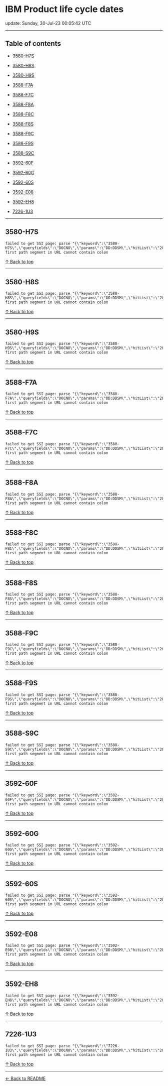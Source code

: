 # IBM Product life cycle dates

update: Sunday, 30-Jul-23 00:05:42 UTC

---

## Table of contents


- [3580-H7S](#3580-h7s)

- [3580-H8S](#3580-h8s)

- [3580-H9S](#3580-h9s)

- [3588-F7A](#3588-f7a)

- [3588-F7C](#3588-f7c)

- [3588-F8A](#3588-f8a)

- [3588-F8C](#3588-f8c)

- [3588-F8S](#3588-f8s)

- [3588-F9C](#3588-f9c)

- [3588-F9S](#3588-f9s)

- [3588-S9C](#3588-s9c)

- [3592-60F](#3592-60f)

- [3592-60G](#3592-60g)

- [3592-60S](#3592-60s)

- [3592-E08](#3592-e08)

- [3592-EH8](#3592-eh8)

- [7226-1U3](#7226-1u3)


---





## 3580-H7S

```
failed to get SSI page: parse "{\"keyword\":\"3580-H7S\",\"queryfields\":\"DOCNO\",\"params\":\"DD:DDSM\",\"hitList\":\"20\",\"country\":\"ASP:TW\",\"fr\":\"0\",\"mppefsrt\":\"2\"}": first path segment in URL cannot contain colon
```



[↑ Back to top](#table-of-contents)

---





## 3580-H8S

```
failed to get SSI page: parse "{\"keyword\":\"3580-H8S\",\"queryfields\":\"DOCNO\",\"params\":\"DD:DDSM\",\"hitList\":\"20\",\"country\":\"ASP:TW\",\"fr\":\"0\",\"mppefsrt\":\"2\"}": first path segment in URL cannot contain colon
```



[↑ Back to top](#table-of-contents)

---





## 3580-H9S

```
failed to get SSI page: parse "{\"keyword\":\"3580-H9S\",\"queryfields\":\"DOCNO\",\"params\":\"DD:DDSM\",\"hitList\":\"20\",\"country\":\"ASP:TW\",\"fr\":\"0\",\"mppefsrt\":\"2\"}": first path segment in URL cannot contain colon
```



[↑ Back to top](#table-of-contents)

---





## 3588-F7A

```
failed to get SSI page: parse "{\"keyword\":\"3588-F7A\",\"queryfields\":\"DOCNO\",\"params\":\"DD:DDSM\",\"hitList\":\"20\",\"country\":\"ASP:TW\",\"fr\":\"0\",\"mppefsrt\":\"2\"}": first path segment in URL cannot contain colon
```



[↑ Back to top](#table-of-contents)

---





## 3588-F7C

```
failed to get SSI page: parse "{\"keyword\":\"3588-F7C\",\"queryfields\":\"DOCNO\",\"params\":\"DD:DDSM\",\"hitList\":\"20\",\"country\":\"ASP:TW\",\"fr\":\"0\",\"mppefsrt\":\"2\"}": first path segment in URL cannot contain colon
```



[↑ Back to top](#table-of-contents)

---





## 3588-F8A

```
failed to get SSI page: parse "{\"keyword\":\"3588-F8A\",\"queryfields\":\"DOCNO\",\"params\":\"DD:DDSM\",\"hitList\":\"20\",\"country\":\"ASP:TW\",\"fr\":\"0\",\"mppefsrt\":\"2\"}": first path segment in URL cannot contain colon
```



[↑ Back to top](#table-of-contents)

---





## 3588-F8C

```
failed to get SSI page: parse "{\"keyword\":\"3588-F8C\",\"queryfields\":\"DOCNO\",\"params\":\"DD:DDSM\",\"hitList\":\"20\",\"country\":\"ASP:TW\",\"fr\":\"0\",\"mppefsrt\":\"2\"}": first path segment in URL cannot contain colon
```



[↑ Back to top](#table-of-contents)

---





## 3588-F8S

```
failed to get SSI page: parse "{\"keyword\":\"3588-F8S\",\"queryfields\":\"DOCNO\",\"params\":\"DD:DDSM\",\"hitList\":\"20\",\"country\":\"ASP:TW\",\"fr\":\"0\",\"mppefsrt\":\"2\"}": first path segment in URL cannot contain colon
```



[↑ Back to top](#table-of-contents)

---





## 3588-F9C

```
failed to get SSI page: parse "{\"keyword\":\"3588-F9C\",\"queryfields\":\"DOCNO\",\"params\":\"DD:DDSM\",\"hitList\":\"20\",\"country\":\"ASP:TW\",\"fr\":\"0\",\"mppefsrt\":\"2\"}": first path segment in URL cannot contain colon
```



[↑ Back to top](#table-of-contents)

---





## 3588-F9S

```
failed to get SSI page: parse "{\"keyword\":\"3588-F9S\",\"queryfields\":\"DOCNO\",\"params\":\"DD:DDSM\",\"hitList\":\"20\",\"country\":\"ASP:TW\",\"fr\":\"0\",\"mppefsrt\":\"2\"}": first path segment in URL cannot contain colon
```



[↑ Back to top](#table-of-contents)

---





## 3588-S9C

```
failed to get SSI page: parse "{\"keyword\":\"3588-S9C\",\"queryfields\":\"DOCNO\",\"params\":\"DD:DDSM\",\"hitList\":\"20\",\"country\":\"ASP:TW\",\"fr\":\"0\",\"mppefsrt\":\"2\"}": first path segment in URL cannot contain colon
```



[↑ Back to top](#table-of-contents)

---





## 3592-60F

```
failed to get SSI page: parse "{\"keyword\":\"3592-60F\",\"queryfields\":\"DOCNO\",\"params\":\"DD:DDSM\",\"hitList\":\"20\",\"country\":\"ASP:TW\",\"fr\":\"0\",\"mppefsrt\":\"2\"}": first path segment in URL cannot contain colon
```



[↑ Back to top](#table-of-contents)

---





## 3592-60G

```
failed to get SSI page: parse "{\"keyword\":\"3592-60G\",\"queryfields\":\"DOCNO\",\"params\":\"DD:DDSM\",\"hitList\":\"20\",\"country\":\"ASP:TW\",\"fr\":\"0\",\"mppefsrt\":\"2\"}": first path segment in URL cannot contain colon
```



[↑ Back to top](#table-of-contents)

---





## 3592-60S

```
failed to get SSI page: parse "{\"keyword\":\"3592-60S\",\"queryfields\":\"DOCNO\",\"params\":\"DD:DDSM\",\"hitList\":\"20\",\"country\":\"ASP:TW\",\"fr\":\"0\",\"mppefsrt\":\"2\"}": first path segment in URL cannot contain colon
```



[↑ Back to top](#table-of-contents)

---





## 3592-E08

```
failed to get SSI page: parse "{\"keyword\":\"3592-E08\",\"queryfields\":\"DOCNO\",\"params\":\"DD:DDSM\",\"hitList\":\"20\",\"country\":\"ASP:TW\",\"fr\":\"0\",\"mppefsrt\":\"2\"}": first path segment in URL cannot contain colon
```



[↑ Back to top](#table-of-contents)

---





## 3592-EH8

```
failed to get SSI page: parse "{\"keyword\":\"3592-EH8\",\"queryfields\":\"DOCNO\",\"params\":\"DD:DDSM\",\"hitList\":\"20\",\"country\":\"ASP:TW\",\"fr\":\"0\",\"mppefsrt\":\"2\"}": first path segment in URL cannot contain colon
```



[↑ Back to top](#table-of-contents)

---





## 7226-1U3

```
failed to get SSI page: parse "{\"keyword\":\"7226-1U3\",\"queryfields\":\"DOCNO\",\"params\":\"DD:DDSM\",\"hitList\":\"20\",\"country\":\"ASP:TW\",\"fr\":\"0\",\"mppefsrt\":\"2\"}": first path segment in URL cannot contain colon
```



[↑ Back to top](#table-of-contents)

---



[← Back to README](./README.md)